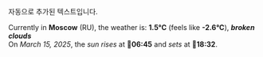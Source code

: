 
자동으로 추가된 텍스트입니다.

<!--START_SECTION:weather:moscow-->
Currently in **Moscow** (RU), the weather is: **1.5°C** (feels like **-2.6°C**), ***broken clouds***<br/>
On *March 15, 2025*, the *sun rises* at 🌅**06:45** and *sets* at 🌇**18:32**.
<!--END_SECTION:weather-->
